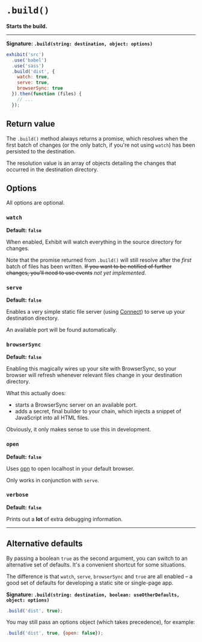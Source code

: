 # `.build()`

**Starts the build.**

---

**Signature: `.build(string: destination, object: options)`**

```js
exhibit('src')
  .use('babel')
  .use('sass')
  .build('dist', {
    watch: true,
    serve: true,
    browserSync: true
  }).then(function (files) {
    // ...
  });
```

## Return value

The `.build()` method always returns a promise, which resolves when the first batch of changes (or the only batch, if you're not using `watch`) has been persisted to the destination.

The resolution value is an array of objects detailing the changes that occurred in the destination directory.


## Options

All options are optional.


### `watch`

**Default: `false`**

When enabled, Exhibit will watch everything in the source directory for changes.

Note that the promise returned from `.build()` will still resolve after the *first* batch of files has been written. ~~If you want to be notified of further changes, you'll need to use events~~ *not yet implemented*.


### `serve`

**Default: `false`**

Enables a very simple static file server (using [Connect](http://www.senchalabs.org/connect/static.html)) to serve up your destination directory.

An available port will be found automatically.


### `browserSync`

**Default: `false`**

Enabling this magically wires up your site with BrowserSync, so your browser will refresh whenever relevant files change in your destination directory.

What this actually does:

- starts a BrowserSync server on an available port.
- adds a secret, final builder to your chain, which injects a snippet of JavaScript into all HTML files.

Obviously, it only makes sense to use this in development.


### `open`

**Default: `false`**

Uses [opn](https://github.com/sindresorhus/opn) to open localhost in your default browser.

Only works in conjunction with `serve`.


### `verbose`

**Default: `false`**

Prints out a **lot** of extra debugging information.


---

## Alternative defaults

By passing a boolean `true` as the second argument, you can switch to an alternative set of defaults. It's a convenient shortcut for some situations.

The difference is that `watch`, `serve`, `browserSync` and `true` are all enabled – a good set of defaults for developing a static site or single-page app.

**Signature: `.build(string: destination, boolean: useOtherDefaults, object: options)`**


```js
.build('dist', true);
```

You may still pass an options object (which takes precedence), for example:

```js
.build('dist', true, {open: false});
```
